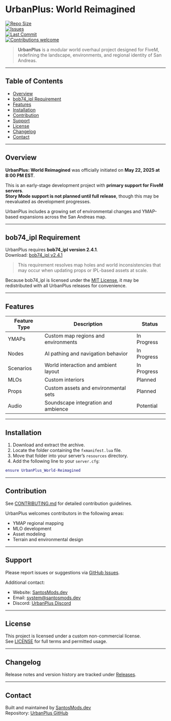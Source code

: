 # UrbanPlus: World Reimagined

[![Repo Size](https://img.shields.io/github/repo-size/SantosMods/UrbanPlus_World-Reimagined)](https://github.com/SantosMods/UrbanPlus_World-Reimagined)  
[![Issues](https://img.shields.io/github/issues/SantosMods/UrbanPlus_World-Reimagined)](https://github.com/SantosMods/UrbanPlus_World-Reimagined/issues)  
[![Last Commit](https://img.shields.io/github/last-commit/SantosMods/UrbanPlus_World-Reimagined)](https://github.com/SantosMods/UrbanPlus_World-Reimagined/commits/main)  
[![Contributions welcome](https://img.shields.io/badge/contributions-welcome-brightgreen.svg)](CONTRIBUTING.md)

> **UrbanPlus** is a modular world overhaul project designed for FiveM, redefining the landscape, environments, and regional identity of San Andreas.

---

## Table of Contents

- [Overview](#overview)
- [bob74_ipl Requirement](#bob74_ipl-requirement)
- [Features](#features)
- [Installation](#installation)
- [Contribution](#contribution)
- [Support](#support)
- [License](#license)
- [Changelog](#changelog)
- [Contact](#contact)

---

## Overview

**UrbanPlus: World Reimagined** was officially initiated on **May 22, 2025 at 8:00 PM EST**.

This is an early-stage development project with **primary support for FiveM servers**.  
**Story Mode support is not planned until full release**, though this may be reevaluated as development progresses.

UrbanPlus includes a growing set of environmental changes and YMAP-based expansions across the San Andreas map.

---

## bob74_ipl Requirement

UrbanPlus requires **bob74_ipl version 2.4.1**.  
Download: [bob74_ipl v2.4.1](https://github.com/Bob74/bob74_ipl/releases/tag/2.4.1)

> This requirement resolves map holes and world inconsistencies that may occur when updating props or IPL-based assets at scale.

Because bob74_ipl is licensed under the [MIT License](https://github.com/Bob74/bob74_ipl/blob/master/LICENSE), it may be redistributed with all UrbanPlus releases for convenience.

---

## Features

| Feature Type | Description                           | Status        |
|--------------|---------------------------------------|---------------|
| YMAPs        | Custom map regions and environments   | In Progress   |
| Nodes        | AI pathing and navigation behavior    | In Progress   |
| Scenarios    | World interaction and ambient layout  | In Progress   |
| MLOs         | Custom interiors                      | Planned       |
| Props        | Custom assets and environmental sets  | Planned       |
| Audio        | Soundscape integration and ambience   | Potential     |

---

## Installation

1. Download and extract the archive.
2. Locate the folder containing the `fxmanifest.lua` file.
3. Move that folder into your server’s `resources` directory.
4. Add the following line to your `server.cfg`:

```lua
ensure UrbanPlus_World-Reimagined
```

---

## Contribution

See [CONTRIBUTING.md](CONTRIBUTING.md) for detailed contribution guidelines.

UrbanPlus welcomes contributors in the following areas:

- YMAP regional mapping
- MLO development
- Asset modeling
- Terrain and environmental design

---

## Support

Please report issues or suggestions via [GitHub Issues](https://github.com/SantosMods/UrbanPlus_World-Reimagined/issues).

Additional contact:

- Website: [SantosMods.dev](https://santosmods.dev)  
- Email: system@santosmods.dev  
- Discord: [UrbanPlus Discord](https://discord.gg/jvchRsD3C5)

---

## License

This project is licensed under a custom non-commercial license.  
See [LICENSE](LICENSE) for full terms and permitted usage.

---

## Changelog

Release notes and version history are tracked under [Releases](https://github.com/SantosMods/UrbanPlus_World-Reimagined/releases).

---

## Contact

Built and maintained by [SantosMods.dev](https://santosmods.dev)  
Repository: [UrbanPlus GitHub](https://github.com/SantosMods/UrbanPlus_World-Reimagined)

